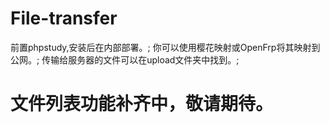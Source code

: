 # File-transfer
前置phpstudy,安装后在内部部署。;
你可以使用樱花映射或OpenFrp将其映射到公网。;
传输给服务器的文件可以在upload文件夹中找到。;
# 文件列表功能补齐中，敬请期待。
